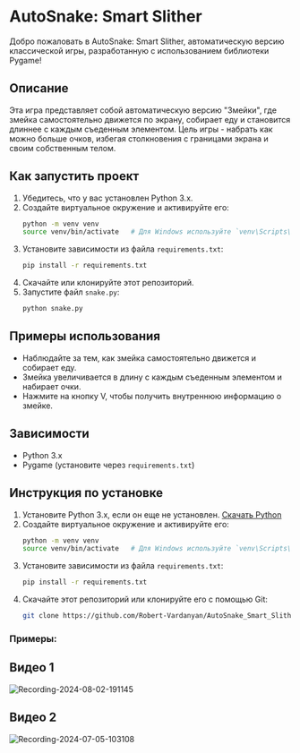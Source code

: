 # AutoSnake: Smart Slither

Добро пожаловать в AutoSnake: Smart Slither, автоматическую версию классической игры, разработанную с использованием библиотеки Pygame!

## Описание

Эта игра представляет собой автоматическую версию "Змейки", где змейка самостоятельно движется по экрану, собирает еду и становится длиннее с каждым съеденным элементом. Цель игры - набрать как можно больше очков, избегая столкновения с границами экрана и своим собственным телом.

## Как запустить проект

1. Убедитесь, что у вас установлен Python 3.x.
2. Создайте виртуальное окружение и активируйте его:
    ```bash
    python -m venv venv
    source venv/bin/activate   # Для Windows используйте `venv\Scripts\activate`
    ```
3. Установите зависимости из файла `requirements.txt`:
    ```bash
    pip install -r requirements.txt
    ```
4. Скачайте или клонируйте этот репозиторий.
5. Запустите файл `snake.py`:
    ```bash
    python snake.py
    ```

## Примеры использования

- Наблюдайте за тем, как змейка самостоятельно движется и собирает еду.
- Змейка увеличивается в длину с каждым съеденным элементом и набирает очки.
- Нажмите на кнопку V, чтобы получить внутреннюю информацию о змейке.

## Зависимости

- Python 3.x
- Pygame (установите через `requirements.txt`)

## Инструкция по установке

1. Установите Python 3.x, если он еще не установлен. [Скачать Python](https://www.python.org/downloads/)
2. Создайте виртуальное окружение и активируйте его:
    ```bash
    python -m venv venv
    source venv/bin/activate   # Для Windows используйте `venv\Scripts\activate`
    ```
3. Установите зависимости из файла `requirements.txt`:
    ```bash
    pip install -r requirements.txt
    ```
4. Скачайте этот репозиторий или клонируйте его с помощью Git:
    ```bash
    git clone https://github.com/Robert-Vardanyan/AutoSnake_Smart_Slither.git
    ```

### Примеры:

## Видео 1
![Recording-2024-08-02-191145](https://github.com/user-attachments/assets/13828ec0-3fda-4a71-b086-7042774bacbb)

## Видео 2
![Recording-2024-07-05-103108](https://github.com/user-attachments/assets/443a9087-5eeb-4ac1-8708-636eff83026f)


